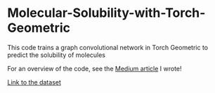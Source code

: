 # Molecular-Solubility-with-Torch-Geometric
This code trains a graph convolutional network in Torch Geometric to predict the solubility of molecules

For an overview of the code, see the [Medium article](https://sullyfchen.medium.com/predicting-drug-solubility-with-deep-learning-b5e48ff61206) I wrote!

[Link to the dataset](https://dataverse.harvard.edu/dataset.xhtml?persistentId=doi:10.7910/DVN/OVHAW8)

